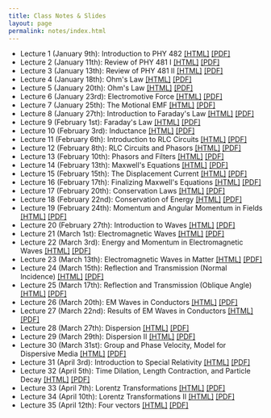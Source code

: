 ```yaml
---
title: Class Notes & Slides
layout: page
permalink: notes/index.html
---
```


* Lecture 1 (January 9th): Introduction to PHY 482 [[HTML]](./01-slides.html) [[PDF]](./01-slides.pdf)
* Lecture 2 (January 11th): Review of PHY 481 I [[HTML]](./02-slides.html) [[PDF]](./02-slides.pdf)
* Lecture 3 (January 13th): Review of PHY 481 II [[HTML]](./03-slides.html) [[PDF]](./03-slides.pdf)
* Lecture 4 (January 18th): Ohm's Law [[HTML]](./04-slides.html) [[PDF]](./04-slides.pdf)
* Lecture 5 (January 20th): Ohm's Law [[HTML]](./05-slides.html) [[PDF]](./05-slides.pdf)
* Lecture 6 (January 23rd): Electromotive Force [[HTML]](./06-slides.html) [[PDF]](./06-slides.pdf)
* Lecture 7 (January 25th): The Motional EMF [[HTML]](./07-slides.html) [[PDF]](./07-slides.pdf)
* Lecture 8 (January 27th): Introduction to Faraday's Law [[HTML]](./08-slides.html) [[PDF]](./08-slides.pdf)
* Lecture 9 (February 1st): Faraday's Law [[HTML]](./09-slides.html) [[PDF]](./09-slides.pdf)
* Lecture 10 (February 3rd): Inductance [[HTML]](./10-slides.html) [[PDF]](./10-slides.pdf)
* Lecture 11 (February 6th): Introduction to RLC Circuits [[HTML]](./11-slides.html) [[PDF]](./11-slides.pdf)
* Lecture 12 (February 8th): RLC Circuits and Phasors [[HTML]](./12-slides.html) [[PDF]](./12-slides.pdf)
* Lecture 13 (February 10th): Phasors and Filters [[HTML]](./13-slides.html) [[PDF]](./13-slides.pdf)
* Lecture 14 (February 13th): Maxwell's Equations [[HTML]](./14-slides.html) [[PDF]](./14-slides.pdf)
* Lecture 15 (February 15th): The Displacement Current [[HTML]](./15-slides.html) [[PDF]](./15-slides.pdf)
* Lecture 16 (February 17th): Finalizing Maxwell's Equations [[HTML]](./16-slides.html) [[PDF]](./16-slides.pdf)
* Lecture 17 (February 20th): Conservation Laws [[HTML]](./17-slides.html) [[PDF]](./17-slides.pdf)
* Lecture 18 (February 22nd): Conservation of Energy [[HTML]](./18-slides.html) [[PDF]](./18-slides.pdf)
* Lecture 19 (February 24th): Momentum and Angular Momentum in Fields [[HTML]](./19-slides.html) [[PDF]](./19-slides.pdf)
* Lecture 20 (February 27th): Introduction to Waves [[HTML]](./20-slides.html) [[PDF]](./20-slides.pdf)
* Lecture 21 (March 1st): Electromagnetic Waves [[HTML]](./21-slides.html) [[PDF]](./21-slides.pdf)
* Lecture 22 (March 3rd): Energy and Momentum in Electromagnetic Waves [[HTML]](./22-slides.html) [[PDF]](./22-slides.pdf)
* Lecture 23 (March 13th): Electromagnetic Waves in Matter [[HTML]](./23-slides.html) [[PDF]](./23-slides.pdf)
* Lecture 24 (March 15th): Reflection and Transmission (Normal Incidence) [[HTML]](./24-slides.html) [[PDF]](./24-slides.pdf)
* Lecture 25 (March 17th): Reflection and Transmission (Oblique Angle) [[HTML]](./25-slides.html) [[PDF]](./25-slides.pdf)
* Lecture 26 (March 20th): EM Waves in Conductors [[HTML]](./26-slides.html) [[PDF]](./26-slides.pdf)
* Lecture 27 (March 22nd): Results of EM Waves in Conductors [[HTML]](./27-slides.html) [[PDF]](./26-slides.pdf)
* Lecture 28 (March 27th): Dispersion [[HTML]](./28-slides.html) [[PDF]](./28-slides.pdf)
* Lecture 29 (March 29th): Dispersion II [[HTML]](./29-slides.html) [[PDF]](./29-slides.pdf)
* Lecture 30 (March 31st): Group and Phase Velocity, Model for Dispersive Media [[HTML]](./30-slides.html) [[PDF]](./30-slides.pdf)
* Lecture 31 (April 3rd): Introduction to Special Relativity [[HTML]](./31-slides.html) [[PDF]](./31-slides.pdf)
* Lecture 32 (April 5th): Time Dilation, Length Contraction, and Particle Decay [[HTML]](./32-slides.html) [[PDF]](./32-slides.pdf)
* Lecture 33 (April 7th): Lorentz Transformations [[HTML]](./33-slides.html) [[PDF]](./33-slides.pdf)
* Lecture 34 (April 10th): Lorentz Transformations II [[HTML]](./34-slides.html) [[PDF]](./34-slides.pdf)
* Lecture 35 (April 12th): Four vectors [[HTML]](./35-slides.html) [[PDF]](./35-slides.pdf)

